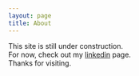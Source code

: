 ```yaml
---
layout: page
title: About
---
```


<div class="message">
  This site is still under construction.
  <br />
  For now, check out my <a href="linkedin.com/pub/ankur-agarwal/16/6aa/862">linkedin</a> page.
  <br />
  Thanks for visiting.
</div>
